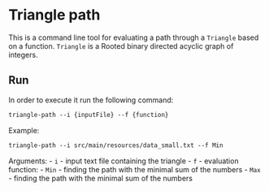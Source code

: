 # Triangle path
 This is a command line tool for evaluating a path through a `Triangle` based on a function. 
 `Triangle` is a Rooted binary directed acyclic graph of integers.
 

## Run
In order to execute it run the following command:
```dtd
triangle-path --i {inputFile} --f {function}
```
Example:
```dtd
triangle-path --i src/main/resources/data_small.txt --f Min
```

Arguments: 
    - `i` - input text file containing the triangle
    - `f` - evaluation function:
        - `Min` - finding the path with the minimal sum of the numbers
        - `Max` - finding the path with the minimal sum of the numbers
